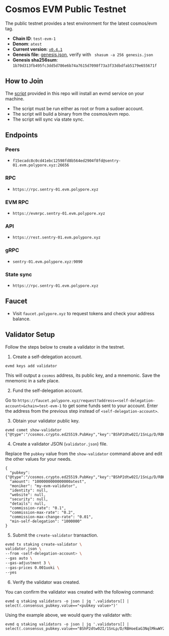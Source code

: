 
# Cosmos EVM Public Testnet

The public testnet provides a test environment for the latest cosmos/evm tag.

* **Chain ID**: `test-evm-1`
* **Denom**: `atest`
* **Current version**: [`v0.4.1`](https://github.com/cosmos/evm/releases/tag/v0.4.1)
* **Genesis file:**  [genesis.json](genesis.json), verify with ` shasum -a 256 genesis.json`
* **Genesis sha256sum**: `1b70d313fb495fc3dd5d786e6b74a7615d7098f73a3f33dbdfab5179e655671f`

## How to Join

The [script](./join-evm.sh) provided in this repo will install an evmd service on your machine.
* The script must be run either as root or from a sudoer account.
* The script will build a binary from the cosmos/evm repo.
* The script will sync via state sync.

## Endpoints

### Peers

* `f15ecadc8c0cd41ebc12598fd8b564ed2904f8fd@sentry-01.evm.polypore.xyz:26656`

### RPC

* `https://rpc.sentry-01.evm.polypore.xyz`

### EVM RPC

* `https://evmrpc.sentry-01.evm.polypore.xyz`

### API

* `https://rest.sentry-01.evm.polypore.xyz`

### gRPC

* `sentry-01.evm.polypore.xyz:9090`

### State sync

* `https://rpc.sentry-01.evm.polypore.xyz`

## Faucet

* Visit `faucet.polypore.xyz` to request tokens and check your address balance.

## Validator Setup

Follow the steps below to create a validator in the testnet.

1. Create a self-delegation account.
```
evmd keys add validator
```
This will output a `cosmos` address, its public key, and a mnemonic. Save the mnemonic in a safe place.

2. Fund the self-delegation account.
   
Go to `https://faucet.polypore.xyz/request?address=<self-delegation-account>&chain=test-evm-1` to get some funds sent to your account. Enter the address from the previous step instead of `<self-delegation-account>`.

3. Obtain your validator public key.
```
evmd comet show-validator
{"@type":"/cosmos.crypto.ed25519.PubKey","key":"BShP2dtw02I/1SnLp/D/RBHoeEaG3NqlMkwWYZOqcug="}
```

4. Create a validator JSON (`validator.json`) file.

Replace the `pubkey` value from the `show-validator` command above and edit the other values for your needs.
```
{
  "pubkey": {"@type":"/cosmos.crypto.ed25519.PubKey","key":"BShP2dtw02I/1SnLp/D/RBHoeEaG3NqlMkwWYZOqcug="},
  "amount": "1000000000000000atest",
  "moniker": "my-evm-validator",
  "identity": null,
  "website": null,
  "security": null,
  "details": null,
  "commission-rate": "0.1",
  "commission-max-rate": "0.2",
  "commission-max-change-rate": "0.01",
  "min-self-delegation": "1000000"
}
```

5. Submit the `create-validator` transaction.

```bash
evmd tx staking create-validator \
validator.json \
--from <self-delegation-account> \
--gas auto \
--gas-adjustment 3 \
--gas-prices 0.001uoki \
--yes
```

6. Verify the validator was created.

You can confirm the validator was created with the following command:
```
evmd q staking validators -o json | jq '.validators[] | select(.consensus_pubkey.value=="<pubkey value>")'
```
Using the example above, we would query the validator with:
```
evmd q staking validators -o json | jq '.validators[] | select(.consensus_pubkey.value=="BShP2dtw02I/1SnLp/D/RBHoeEaG3NqlMkwWYZOqcug=")'
```
